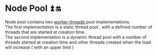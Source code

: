 # Node Pool :arrow_double_up: :on:
Node pool contains two <a href="https://nodejs.org/api/worker_threads.html#worker_threads_worker_threads">worker-threads </a> pool implementations. <br>
The first implementation is a static thread pool , with a defined number of threads that are started at creation time .<br>
The second implementation is a dynamic thread pool with a number of threads started at creation time and other threads created when the load will increase ( with an upper limit ) <br>


